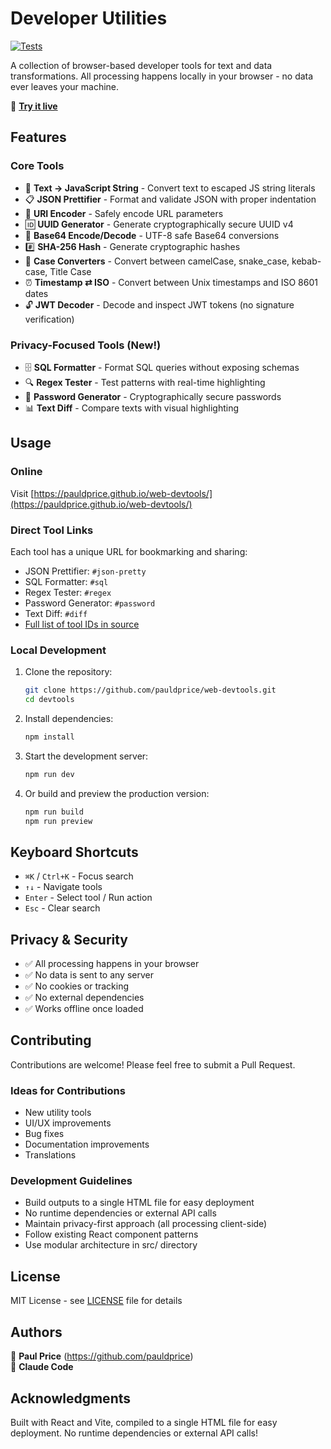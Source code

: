 # Developer Utilities

[![Tests](https://github.com/pauldprice/web-devtools/actions/workflows/static.yml/badge.svg)](https://github.com/pauldprice/web-devtools/actions/workflows/static.yml)

A collection of browser-based developer tools for text and data transformations. All processing happens locally in your browser - no data ever leaves your machine.

🔗 **[Try it live](https://pauldprice.github.io/web-devtools/)**

## Features

### Core Tools
- 🔄 **Text → JavaScript String** - Convert text to escaped JS string literals
- 📋 **JSON Prettifier** - Format and validate JSON with proper indentation  
- 🔗 **URI Encoder** - Safely encode URL parameters
- 🆔 **UUID Generator** - Generate cryptographically secure UUID v4
- 🔐 **Base64 Encode/Decode** - UTF-8 safe Base64 conversions
- #️⃣ **SHA-256 Hash** - Generate cryptographic hashes
- 📝 **Case Converters** - Convert between camelCase, snake_case, kebab-case, Title Case
- ⏰ **Timestamp ⇄ ISO** - Convert between Unix timestamps and ISO 8601 dates
- 🔓 **JWT Decoder** - Decode and inspect JWT tokens (no signature verification)

### Privacy-Focused Tools (New!)
- 🗄️ **SQL Formatter** - Format SQL queries without exposing schemas
- 🔍 **Regex Tester** - Test patterns with real-time highlighting  
- 🔑 **Password Generator** - Cryptographically secure passwords
- 📊 **Text Diff** - Compare texts with visual highlighting

## Usage

### Online
Visit [https://pauldprice.github.io/web-devtools/](https://pauldprice.github.io/web-devtools/)

### Direct Tool Links
Each tool has a unique URL for bookmarking and sharing:
- JSON Prettifier: `#json-pretty`
- SQL Formatter: `#sql`
- Regex Tester: `#regex`
- Password Generator: `#password`
- Text Diff: `#diff`
- [Full list of tool IDs in source](src/tools/index.js)

### Local Development
1. Clone the repository:
   ```bash
   git clone https://github.com/pauldprice/web-devtools.git
   cd devtools
   ```

2. Install dependencies:
   ```bash
   npm install
   ```

3. Start the development server:
   ```bash
   npm run dev
   ```

4. Or build and preview the production version:
   ```bash
   npm run build
   npm run preview
   ```

## Keyboard Shortcuts

- `⌘K` / `Ctrl+K` - Focus search
- `↑↓` - Navigate tools  
- `Enter` - Select tool / Run action
- `Esc` - Clear search

## Privacy & Security

- ✅ All processing happens in your browser
- ✅ No data is sent to any server
- ✅ No cookies or tracking
- ✅ No external dependencies
- ✅ Works offline once loaded

## Contributing

Contributions are welcome! Please feel free to submit a Pull Request.

### Ideas for Contributions
- New utility tools
- UI/UX improvements
- Bug fixes
- Documentation improvements
- Translations

### Development Guidelines
- Build outputs to a single HTML file for easy deployment
- No runtime dependencies or external API calls
- Maintain privacy-first approach (all processing client-side)
- Follow existing React component patterns
- Use modular architecture in src/ directory

## License

MIT License - see [LICENSE](LICENSE) file for details

## Authors

👤 **Paul Price** (https://github.com/pauldprice)  
🤖 **Claude Code**

## Acknowledgments

Built with React and Vite, compiled to a single HTML file for easy deployment. No runtime dependencies or external API calls!

